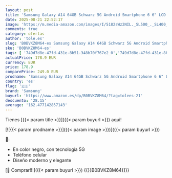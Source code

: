 ```yaml
---
layout: post
title: 'Samsung Galaxy A14 64GB Schwarz 5G Android Smartphone 6 6" LCD 50MP 4GB RAM DS'
date: 2025-08-21 22:52:17
image: 'https://m.media-amazon.com/images/I/5182sWz2NIL._SL500_._SL400_.jpg'
comments: true
category: ofertas
author: 'tole.es'
slug: 'B0BVKZ8M64-es Samsung Galaxy A14 64GB Schwarz 5G Android Smartphone 6 6"...'
sku: 'B0BVKZ8M64-es'
tags: [ '749d7d8e-47fd-431e-8b51-348b70f767e2_0','749d7d8e-47fd-431e-8b51-348b70f767e2_701','749d7d8e-47fd-431e-8b51-348b70f767e2_9001','Arborist Merchandising Root','Comunicación móvil y accesorios','Electrónica','Móviles','Móviles y smartphones libres','Self Service','Special Features Stores','Wireless category page - Android smartphones','Wireless category page - Smartphones','android','samsung','🇪🇸', ]
actualPrice: 178.9 EUR
currency: EUR
price: 178.9
comparePrice: 249.0 EUR
prodname: 'Samsung Galaxy A14 64GB Schwarz 5G Android Smartphone 6 6" LCD 50MP 4GB RAM DS'
country: 'es'
flag: '🇪🇸'
brand: 'Samsung'
buyurl: 'https://www.amazon.es/dp/B0BVKZ8M64/?tag=tolees-21'
descuento: '28.15'
average: '162.477142857143'
---
```


Tienes [{{< param title >}}]({{< param buyurl >}}) aqui!

[![{{< param prodname >}}]({{< param image >}})]({{< param buyurl >}})

🔎:

- En color negro, con tecnología 5G
- Teléfono celular
- Diseño moderno y elegante

[🛒 Comprar!!!]({{< param buyurl >}})
{{<world>}}B0BVKZ8M64{{</world>}}
